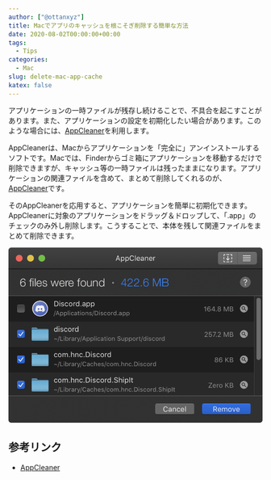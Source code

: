 ```yaml
---
author: ["@ottanxyz"]
title: Macでアプリのキャッシュを根こそぎ削除する簡単な方法
date: 2020-08-02T00:00:00+00:00
tags:
  - Tips
categories:
  - Mac
slug: delete-mac-app-cache
katex: false
---
```

アプリケーションの一時ファイルが残存し続けることで、不具合を起こすことがあります。また、アプリケーションの設定を初期化したい場合があります。このような場合には、[AppCleaner](https://freemacsoft.net/appcleaner/)を利用します。

AppCleanerは、Macからアプリケーションを「完全に」アンインストールするソフトです。Macでは、Finderからゴミ箱にアプリケーションを移動するだけで削除できますが、キャッシュ等の一時ファイルは残ったままになります。アプリケーションの関連ファイルを含めて、まとめて削除してくれるのが、[AppCleaner](https://freemacsoft.net/appcleaner/)です。

そのAppCleanerを応用すると、アプリケーションを簡単に初期化できます。AppCleanerに対象のアプリケーションをドラッグ＆ドロップして、「.app」のチェックのみ外し削除します。こうすることで、本体を残して関連ファイルをまとめて削除できます。

![](screenshot-2020-08-02-19.21.00.png)

## 参考リンク

* [AppCleaner](https://freemacsoft.net/appcleaner/)
